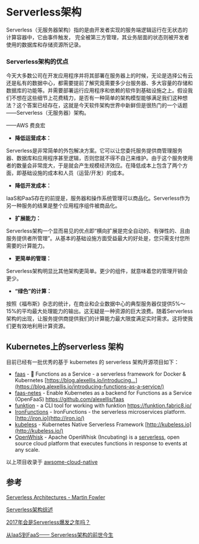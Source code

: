 # Serverless架构

Serverless（无服务器架构）指的是由开发者实现的服务端逻辑运行在无状态的计算容器中，它由事件触发， 完全被第三方管理，其业务层面的状态则被开发者使用的数据库和存储资源所记录。

### Serverless架构的优点

今天大多数公司在开发应用程序并将其部署在服务器上的时候，无论是选择公有云还是私有的数据中心，都需要提前了解究竟需要多少台服务器、多大容量的存储和数据库的功能等。并需要部署运行应用程序和依赖的软件到基础设施之上。假设我们不想在这些细节上花费精力，是否有一种简单的架构模型能够满足我们这种想法？这个答案已经存在，这就是今天软件架构世界中新鲜但是很热门的一个话题——Serverless（无服务器）架构。

——AWS 费良宏

- **降低运营成本：**

Serverless是非常简单的外包解决方案。它可以让您委托服务提供商管理服务器、数据库和应用程序甚至逻辑，否则您就不得不自己来维护。由于这个服务使用者的数量会非常庞大，于是就会产生规模经济效应。在降低成本上包含了两个方面，即基础设施的成本和人员（运营/开发）的成本。

- **降低开发成本：**

IaaS和PaaS存在的前提是，服务器和操作系统管理可以商品化。Serverless作为另一种服务的结果是整个应用程序组件被商品化。

- **扩展能力：**

Serverless架构一个显而易见的优点即“横向扩展是完全自动的、有弹性的、且由服务提供者所管理”。从基本的基础设施方面受益最大的好处是，您只需支付您所需要的计算能力。

- **更简单的管理：**

Serverless架构明显比其他架构更简单。更少的组件，就意味着您的管理开销会更少。

- **“绿色”的计算：**

按照《福布斯》杂志的统计，在商业和企业数据中心的典型服务器仅提供5%～15%的平均最大处理能力的输出。这无疑是一种资源的巨大浪费。随着Serverless架构的出现，让服务提供商提供我们的计算能力最大限度满足实时需求。这将使我们更有效地利用计算资源。

## Kubernetes上的serverless 架构

目前已经有一批优秀的基于 kubernetes 的 serverless 架构开源项目如下：

- [faas](https://github.com/alexellis/faas) - 🐳 Functions as a Service - a serverless framework for Docker & Kubernetes [https://blog.alexellis.io/introducing…](https://blog.alexellis.io/introducing-functions-as-a-service/)
- [faas-netes](https://github.com/alexellis/faas-netes) - Enable Kubernetes as a backend for Functions as a Service (OpenFaaS) <https://github.com/alexellis/faas>
- [funktion](https://github.com/funktionio/funktion/) - a CLI tool for working with funktion <https://funktion.fabric8.io/>
- [IronFunctions](https://github.com/iron-io/functions) - IronFunctions - the serverless microservices platform. [http://iron.io](http://iron.io/)
- [kubeless](https://github.com/kubeless/kubeless) - Kubernetes Native Serverless Framework [http://kubeless.io](http://kubeless.io/)
- [OpenWhisk](http://openwhisk.incubator.apache.org/) -  Apache OpenWhisk (Incubating) is a [serverless](http://openwhisk.incubator.apache.org/serverless), open source cloud platform that executes functions in response to events at any scale.

以上项目收录于 [awsome-cloud-native](https://github.com/rootsongjc/awesome-cloud-native)

## 参考

[Serverless Architectures - Martin Fowler](https://martinfowler.com/articles/serverless.html)

[Serverless架构综述](http://dockone.io/article/1460)

[2017年会是Serverless爆发之年吗？](http://www.infoq.com/cn/news/2017/04/2017-Serverless)

[从IaaS到FaaS—— Serverless架构的前世今生](https://aws.amazon.com/cn/blogs/china/iaas-faas-serverless/)